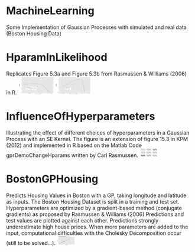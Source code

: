 # MachineLearning
Some Implementation of Gaussian Processes with simulated and real data (Boston Housing Data)

# HparamInLikelihood
Replicates Figure 5.3a and Figure 5.3b from Rasmussen & Williams (2006) in R.
<img src="https://github.com/clarahoffmann/MachineLearning/blob/master/Rasmussen53a.jpg" height="48" width="96">
<img src="https://github.com/clarahoffmann/MachineLearning/blob/master/Rasmussen53b.jpg" height="48" width="96">


# InfluenceOfHyperparameters
Illustrating the effect of different choices of hyperparameters in a Gaussian Process with an SE Kernel. The figure is an extension of figure 15.3 in KPM (2012) and implemented in R based on the Matlab Code gprDemoChangeHparams written by Carl Rasmussen.
<img src="https://github.com/clarahoffmann/MachineLearning/blob/master/noisyhyper.jpg" height="24" width="48">



# BostonGPHousing
Predicts Housing Values in Boston with a GP, taking longitude and latitude as inputs. The Boston Housing Dataset is split in a training and test set. Hyperparameters are optimized by a gradient-based method (conjugate gradients) as proposed by Rasmussen & Williams (2006)
Predictions and test values are plotted against each other. Predictions strongly underestimate high house prices. When more parameters are added to the input, computational difficulties with the Cholesky Decomposition occur (still to be solved...).
<img src="https://github.com/clarahoffmann/MachineLearning/blob/master/prediction.jpg" height="24" width="48">
